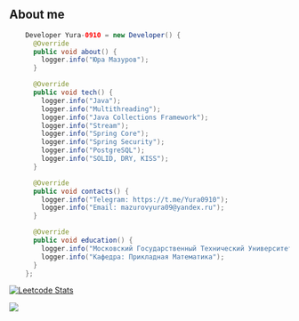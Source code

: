 ## About me
```Java
    Developer Yura-0910 = new Developer() {
      @Override
      public void about() {
        logger.info("Юра Мазуров");
      }

      @Override
      public void tech() {
        logger.info("Java");
        logger.info("Multithreading");
        logger.info("Java Collections Framework");
        logger.info("Stream");
        logger.info("Spring Core");
        logger.info("Spring Security");
        logger.info("PostgreSQL");
        logger.info("SOLID, DRY, KISS");
      }

      @Override
      public void contacts() {
        logger.info("Telegram: https://t.me/Yura0910");
        logger.info("Email: mazurovyura09@yandex.ru");
      }

      @Override
      public void education() {
        logger.info("Московский Государственный Технический Университет Гражданской Авиации");
        logger.info("Кафедра: Прикладная Математика");
      }
    };
```

<!-- 
[![Ashutosh's github activity graph](https://github-readme-activity-graph.vercel.app/graph?username=Yura-0910)](https://github.com/ashutosh00710/github-readme-activity-graph)
-->

<!--[![Leetcode Stats](https://leetcard.jacoblin.cool/lainerSource?ext=activity)](https://leetcode.com/lainerSource) -->
[![Leetcode Stats](https://leetcard.jacoblin.cool/lainerSource)](https://leetcode.com/JacobLinCool)

![](https://komarev.com/ghpvc/?username=Yura-0910&color=blue)

<!--
**Yura-0910/Yura-0910** is a ✨ _special_ ✨ repository because its `README.md` (this file) appears on your GitHub profile.

Here are some ideas to get you started:

- 🔭 I’m currently working on ...
- 🌱 I’m currently learning ...
- 👯 I’m looking to collaborate on ...
- 🤔 I’m looking for help with ...
- 💬 Ask me about ...
- 📫 How to reach me: ...
- 😄 Pronouns: ...
- ⚡ Fun fact: ...
-->
